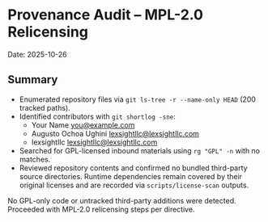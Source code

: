 <!-- SPDX-License-Identifier: MPL-2.0 -->

# Provenance Audit – MPL-2.0 Relicensing

Date: 2025-10-26

## Summary
- Enumerated repository files via `git ls-tree -r --name-only HEAD` (200 tracked paths).
- Identified contributors with `git shortlog -sne`:
  - Your Name <you@example.com>
  - Augusto Ochoa Ughini <lexsightllc@lexsightllc.com>
  - lexsightllc <lexsightllc@lexsightllc.com>
- Searched for GPL-licensed inbound materials using `rg "GPL" -n` with no matches.
- Reviewed repository contents and confirmed no bundled third-party source directories. Runtime
  dependencies remain covered by their original licenses and are recorded via
  `scripts/license-scan` outputs.

No GPL-only code or untracked third-party additions were detected. Proceeded with MPL-2.0
relicensing steps per directive.
